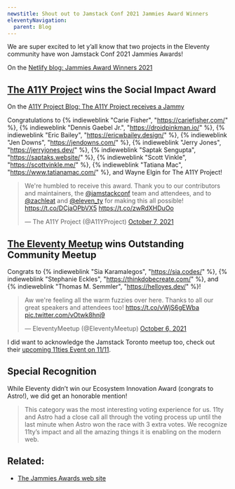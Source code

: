 ```yaml
---
newstitle: Shout out to Jamstack Conf 2021 Jammies Award Winners
eleventyNavigation:
  parent: Blog
---
```

We are super excited to let y’all know that two projects in the Eleventy community have won Jamstack Conf 2021 Jammies Awards!

On the [Netlify blog: Jammies Award Winners 2021](https://www.netlify.com/blog/2021/10/06/jammies-award-winners-2021/)

## [The A11Y Project](https://www.a11yproject.com/) wins the Social Impact Award

On the [A11Y Project Blog: The A11Y Project receives a Jammy](https://www.a11yproject.com/announcements/2021-10-07-jammies-social-impact-award/)

Congratulations to {% indieweblink "Carie Fisher", "https://cariefisher.com/" %}, {% indieweblink "Dennis Gaebel Jr.", "https://droidpinkman.io/" %}, {% indieweblink "Eric Bailey", "https://ericwbailey.design/" %}, {% indieweblink "Jen Downs", "https://jendowns.com/" %}, {% indieweblink "Jerry Jones", "https://jerryjones.dev/" %}, {% indieweblink "Saptak Sengupta", "https://saptaks.website/" %}, {% indieweblink "Scott Vinkle", "https://scottvinkle.me/" %}, {% indieweblink "Tatiana Mac", "https://www.tatianamac.com/" %}, and Wayne Elgin for The A11Y Project!

<blockquote class="twitter-tweet"><p lang="en" dir="ltr">We&#39;re humbled to receive this award. Thank you to our contributors and maintainers, the <a href="https://twitter.com/jamstackconf?ref_src=twsrc%5Etfw">@jamstackconf</a> team and attendees, and to <a href="https://twitter.com/zachleat?ref_src=twsrc%5Etfw">@zachleat</a> and <a href="https://twitter.com/eleven_ty?ref_src=twsrc%5Etfw">@eleven_ty</a> for making this all possible! <a href="https://t.co/DCjaOPbVX5">https://t.co/DCjaOPbVX5</a> <a href="https://t.co/zwRdXHDuOo">https://t.co/zwRdXHDuOo</a></p>&mdash; The A11Y Project (@A11YProject) <a href="https://twitter.com/A11YProject/status/1446136316702363655?ref_src=twsrc%5Etfw">October 7, 2021</a></blockquote>

## [The Eleventy Meetup](https://11tymeetup.dev/) wins Outstanding Community Meetup

Congrats to {% indieweblink "Sia Karamalegos", "https://sia.codes/" %}, {% indieweblink "Stephanie Eckles", "https://thinkdobecreate.com/" %}, and {% indieweblink "Thomas M. Semmler", "https://helloyes.dev/" %}!

<blockquote class="twitter-tweet"><p lang="en" dir="ltr">Aw we&#39;re feeling all the warm fuzzies over here. Thanks to all our great speakers and attendees too! <a href="https://t.co/vWjS6gEWba">https://t.co/vWjS6gEWba</a> <a href="https://t.co/vOtwk8hnj9">pic.twitter.com/vOtwk8hnj9</a></p>&mdash; EleventyMeetup (@EleventyMeetup) <a href="https://twitter.com/EleventyMeetup/status/1445808227858280452?ref_src=twsrc%5Etfw">October 6, 2021</a></blockquote>

I did want to acknowledge the Jamstack Toronto meetup too, check out their [upcoming 11ties Event on 11/11](https://www.meetup.com/JAMstack-Toronto/events/281278073/).

## Special Recognition

While Eleventy didn’t win our Ecosystem Innovation Award (congrats to Astro!), we did get an honorable mention!

> This category was the most interesting voting experience for us. 11ty and Astro had a close call all through the voting process up until the last minute when Astro won the race with 3 extra votes. We recognize 11ty’s impact and all the amazing things it is enabling on the modern web.


## Related:

* [The Jammies Awards web site](https://jamstackconf.com/jammies/)

<script async src="https://platform.twitter.com/widgets.js" charset="utf-8"></script>